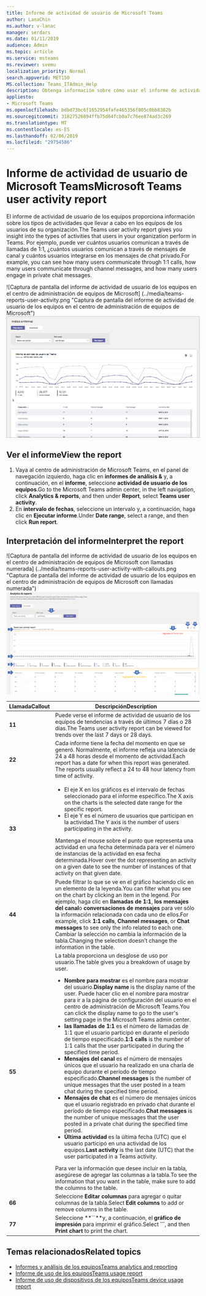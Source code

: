 ```yaml
---
title: Informe de actividad de usuario de Microsoft Teams
author: LanaChin
ms.author: v-lanac
manager: serdars
ms.date: 01/11/2019
audience: Admin
ms.topic: article
ms.service: msteams
ms.reviewer: svemu
localization_priority: Normal
search.appverid: MET150
MS.collection: Teams_ITAdmin_Help
description: Obtenga información sobre cómo usar el informe de actividad de usuario de los equipos en el centro de administración de Microsoft Teams para ver cómo usa los equipos de los usuarios de su organización.
appliesto:
- Microsoft Teams
ms.openlocfilehash: bdbd73bc6f1652954fafe465356f805c0bb8382b
ms.sourcegitcommit: 31827526894ffb75d64fcb0a7c76ee874ad3c269
ms.translationtype: MT
ms.contentlocale: es-ES
ms.lasthandoff: 02/06/2019
ms.locfileid: "29754586"
---
```

# <a name="microsoft-teams-user-activity-report"></a><span data-ttu-id="7aff9-103">Informe de actividad de usuario de Microsoft Teams</span><span class="sxs-lookup"><span data-stu-id="7aff9-103">Microsoft Teams user activity report</span></span>

<span data-ttu-id="7aff9-104">El informe de actividad de usuario de los equipos proporciona información sobre los tipos de actividades que llevar a cabo en los equipos de los usuarios de su organización.</span><span class="sxs-lookup"><span data-stu-id="7aff9-104">The Teams user activity report gives you insight into the types of activities that users in your organization perform in Teams.</span></span> <span data-ttu-id="7aff9-105">Por ejemplo, puede ver cuántos usuarios comunican a través de llamadas de 1:1, ¿cuántos usuarios comunican a través de mensajes de canal y cuántos usuarios integrarse en los mensajes de chat privado.</span><span class="sxs-lookup"><span data-stu-id="7aff9-105">For example, you can see how many users communicate through 1:1 calls, how many users communicate through channel messages, and how many users engage in private chat messages.</span></span>

<span data-ttu-id="7aff9-106">![Captura de pantalla del informe de actividad de usuario de los equipos en el centro de administración de equipos de Microsoft] (../media/teams-reports-user-activity.png "Captura de pantalla del informe de actividad de usuario de los equipos en el centro de administración de equipos de Microsoft")</span><span class="sxs-lookup"><span data-stu-id="7aff9-106">![Screen shot of the Teams user activity report in the Microsoft Teams admin center](../media/teams-reports-user-activity.png "Screen shot of the Teams user activity report in the Microsoft Teams admin center")</span></span>

## <a name="view-the-report"></a><span data-ttu-id="7aff9-107">Ver el informe</span><span class="sxs-lookup"><span data-stu-id="7aff9-107">View the report</span></span>

1. <span data-ttu-id="7aff9-108">Vaya al centro de administración de Microsoft Teams, en el panel de navegación izquierdo, haga clic en **informes de análisis &** y, a continuación, en el **informe**, seleccione **actividad de usuario de los equipos**.</span><span class="sxs-lookup"><span data-stu-id="7aff9-108">Go to the Microsoft Teams admin center, in the left navigation, click **Analytics & reports**, and then under **Report**, select **Teams user activity**.</span></span> 
2. <span data-ttu-id="7aff9-109">En **intervalo de fechas**, seleccione un intervalo y, a continuación, haga clic en **Ejecutar informe**.</span><span class="sxs-lookup"><span data-stu-id="7aff9-109">Under **Date range**, select a range, and then click **Run report**.</span></span> 

## <a name="interpret-the-report"></a><span data-ttu-id="7aff9-110">Interpretación del informe</span><span class="sxs-lookup"><span data-stu-id="7aff9-110">Interpret the report</span></span>

<span data-ttu-id="7aff9-111">![Captura de pantalla del informe de actividad de usuario de los equipos en el centro de administración de equipos de Microsoft con llamadas numerada] (../media/teams-reports-user-activity-with-callouts.png "Captura de pantalla del informe de actividad de usuario de los equipos en el centro de administración de equipos de Microsoft con llamadas numerada")</span><span class="sxs-lookup"><span data-stu-id="7aff9-111">![Screenshot of the Teams user activity report in the Microsoft Teams admin center with numbered callouts](../media/teams-reports-user-activity-with-callouts.png "Screenshot of the Teams user activity report in the Microsoft Teams admin center with numbered callouts")</span></span>

|<span data-ttu-id="7aff9-112">Llamada</span><span class="sxs-lookup"><span data-stu-id="7aff9-112">Callout</span></span> |<span data-ttu-id="7aff9-113">Descripción</span><span class="sxs-lookup"><span data-stu-id="7aff9-113">Description</span></span>  |
|--------|-------------|
|<span data-ttu-id="7aff9-114">**1**</span><span class="sxs-lookup"><span data-stu-id="7aff9-114">**1**</span></span>   |<span data-ttu-id="7aff9-115">Puede verse el informe de actividad de usuario de los equipos de tendencias a través de últimos 7 días o 28 días.</span><span class="sxs-lookup"><span data-stu-id="7aff9-115">The Teams user activity report can be viewed for trends over the last 7 days or 28 days.</span></span> |
|<span data-ttu-id="7aff9-116">**2**</span><span class="sxs-lookup"><span data-stu-id="7aff9-116">**2**</span></span>   |<span data-ttu-id="7aff9-p102">Cada informe tiene la fecha del momento en que se generó. Normalmente, el informe refleja una latencia de 24 a 48 horas desde el momento de actividad.</span><span class="sxs-lookup"><span data-stu-id="7aff9-p102">Each report has a date for when this report was generated. The reports usually reflect a 24 to 48 hour latency from time of activity.</span></span> |
|<span data-ttu-id="7aff9-119">**3**</span><span class="sxs-lookup"><span data-stu-id="7aff9-119">**3**</span></span>   |<ul><li><span data-ttu-id="7aff9-120">El eje X en los gráficos es el intervalo de fechas seleccionado para el informe específico.</span><span class="sxs-lookup"><span data-stu-id="7aff9-120">The X axis on the charts is the selected date range for the specific report.</span></span> </li><li><span data-ttu-id="7aff9-121">El eje Y es el número de usuarios que participan en la actividad.</span><span class="sxs-lookup"><span data-stu-id="7aff9-121">The Y axis is the number of users participating in the activity.</span></span></li></ul><span data-ttu-id="7aff9-122">Mantenga el mouse sobre el punto que representa una actividad en una fecha determinada para ver el número de instancias de la actividad en esa fecha determinada.</span><span class="sxs-lookup"><span data-stu-id="7aff9-122">Hover over the dot representing an activity on a given date to see the number of instances of that activity on that given date.</span></span> |
|<span data-ttu-id="7aff9-123">**4**</span><span class="sxs-lookup"><span data-stu-id="7aff9-123">**4**</span></span>   |<span data-ttu-id="7aff9-124">Puede filtrar lo que se ve en el gráfico haciendo clic en un elemento de la leyenda.</span><span class="sxs-lookup"><span data-stu-id="7aff9-124">You can filter what you see on the chart by clicking an item in the legend.</span></span> <span data-ttu-id="7aff9-125">Por ejemplo, haga clic en **llamadas de 1:1**, **los mensajes del canal**o **conversaciones de mensajes** para ver sólo la información relacionada con cada uno de ellos.</span><span class="sxs-lookup"><span data-stu-id="7aff9-125">For example, click **1:1 calls**, **Channel messages**, or **Chat messages** to see only the info related to each one.</span></span> <span data-ttu-id="7aff9-126">Cambiar la selección no cambia la información de la tabla.</span><span class="sxs-lookup"><span data-stu-id="7aff9-126">Changing the selection doesn’t change the information in the table.</span></span> |
|<span data-ttu-id="7aff9-127">**5**</span><span class="sxs-lookup"><span data-stu-id="7aff9-127">**5**</span></span>   |<span data-ttu-id="7aff9-128">La tabla proporciona un desglose de uso por usuario.</span><span class="sxs-lookup"><span data-stu-id="7aff9-128">The table gives you a breakdown of usage by user.</span></span>   <ul><li><span data-ttu-id="7aff9-129">**Nombre para mostrar** es el nombre para mostrar del usuario.</span><span class="sxs-lookup"><span data-stu-id="7aff9-129">**Display name** is the display name of the user.</span></span> <span data-ttu-id="7aff9-130">Puede hacer clic en el nombre para mostrar para ir a la página de configuración del usuario en el centro de administración de Microsoft Teams.</span><span class="sxs-lookup"><span data-stu-id="7aff9-130">You can click the display name to go to the user's setting page in the Microsoft Teams admin center.</span></span></li><li><span data-ttu-id="7aff9-131">**las llamadas de 1:1** es el número de llamadas de 1:1 que el usuario participó en durante el período de tiempo especificado.</span><span class="sxs-lookup"><span data-stu-id="7aff9-131">**1:1 calls** is the number of 1:1 calls that the user participated in during the specified time period.</span></span></li><li><span data-ttu-id="7aff9-132">**Mensajes del canal** es el número de mensajes únicos que el usuario ha realizado en una charla de equipo durante el período de tiempo especificado.</span><span class="sxs-lookup"><span data-stu-id="7aff9-132">**Channel messages** is the number of unique messages that the user posted in a team chat during the specified time period.</span></span></li> <li><span data-ttu-id="7aff9-133">**Mensajes de chat** es el número de mensajes únicos que el usuario registrado en privado chat durante el período de tiempo especificado.</span><span class="sxs-lookup"><span data-stu-id="7aff9-133">**Chat messages** is the number of unique messages that the user posted in a private chat during the specified time period.</span></span></li>  <li><span data-ttu-id="7aff9-134">**Última actividad** es la última fecha (UTC) que el usuario participó en una actividad de los equipos.</span><span class="sxs-lookup"><span data-stu-id="7aff9-134">**Last activity** is the last date (UTC) that the user participated in a Teams activity.</span></span></li> </ul><span data-ttu-id="7aff9-135">Para ver la información que desee incluir en la tabla, asegúrese de agregar las columnas a la tabla.</span><span class="sxs-lookup"><span data-stu-id="7aff9-135">To see the information that you want in the table, make sure to add the columns to the table.</span></span>
|<span data-ttu-id="7aff9-136">**6**</span><span class="sxs-lookup"><span data-stu-id="7aff9-136">**6**</span></span>   |<span data-ttu-id="7aff9-137">Seleccione **Editar columnas** para agregar o quitar columnas de la tabla.</span><span class="sxs-lookup"><span data-stu-id="7aff9-137">Select **Edit columns** to add or remove columns in the table.</span></span> |
|<span data-ttu-id="7aff9-138">**7**</span><span class="sxs-lookup"><span data-stu-id="7aff9-138">**7**</span></span>   |<span data-ttu-id="7aff9-139">Seleccione **˙˙˙**y, a continuación, el **gráfico de impresión** para imprimir el gráfico.</span><span class="sxs-lookup"><span data-stu-id="7aff9-139">Select **˙˙˙**, and then **Print chart** to print the chart.</span></span> |

## <a name="related-topics"></a><span data-ttu-id="7aff9-140">Temas relacionados</span><span class="sxs-lookup"><span data-stu-id="7aff9-140">Related topics</span></span>
- [<span data-ttu-id="7aff9-141">Informes y análisis de los equipos</span><span class="sxs-lookup"><span data-stu-id="7aff9-141">Teams analytics and reporting</span></span>](teams-reporting-reference.md)
- [<span data-ttu-id="7aff9-142">Informe de uso de los equipos</span><span class="sxs-lookup"><span data-stu-id="7aff9-142">Teams usage report</span></span>](teams-usage-report.md)
- [<span data-ttu-id="7aff9-143">Informe de uso de dispositivos de los equipos</span><span class="sxs-lookup"><span data-stu-id="7aff9-143">Teams device usage report</span></span>](device-usage-report.md)